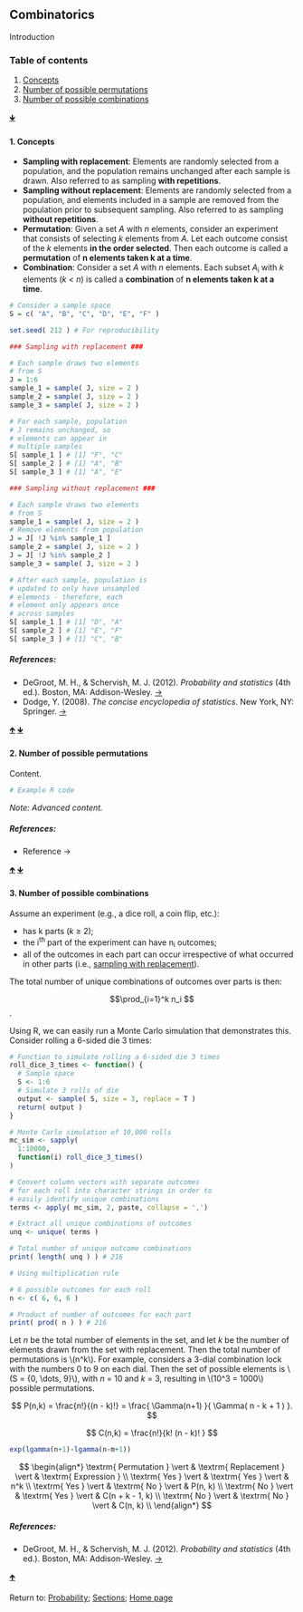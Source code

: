 <script src="https://cdn.mathjax.org/mathjax/latest/MathJax.js?config=TeX-AMS-MML_HTMLorMML" type="text/javascript"></script>

## Combinatorics

Introduction

<a name="TOC"></a>
### Table of contents
1. <a href="#S01">Concepts</a>
2. <a href="#S02">Number of possible permutations</a>
3. <a href="#S03">Number of possible combinations</a>

<a href="#END">&#129147;</a>

<a name="S01"></a>
#### 1. Concepts

- **Sampling with replacement**: Elements are randomly selected from a population, and the population remains unchanged after each sample is drawn. Also referred to as sampling **with repetitions**.
- **Sampling without replacement**: Elements are randomly selected from a population, and elements included in a sample are removed from the population prior to subsequent sampling. Also referred to as sampling **without repetitions**.
- **Permutation**: Given a set *A* with *n* elements, consider an experiment that consists of selecting *k* elements from *A*. Let each outcome consist of the *k* elements **in the order selected**. Then each outcome is called a **permutation** of **n elements taken k at a time**.
- **Combination**: Consider a set *A* with *n* elements. Each subset *A*<sub>i</sub> with *k* elements (*k* < *n*) is called a **combination** of **n elements taken k at a time**.

```R
# Consider a sample space
S = c( "A", "B", "C", "D", "E", "F" )

set.seed( 212 ) # For reproducibility

### Sampling with replacement ###

# Each sample draws two elements 
# from S
J = 1:6
sample_1 = sample( J, size = 2 )
sample_2 = sample( J, size = 2 )
sample_3 = sample( J, size = 2 )

# For each sample, population 
# J remains unchanged, so 
# elements can appear in 
# multiple samples
S[ sample_1 ] # [1] "F", "C"
S[ sample_2 ] # [1] "A", "B"
S[ sample_3 ] # [1] "A", "E"

### Sampling without replacement ###

# Each sample draws two elements 
# from S
sample_1 = sample( J, size = 2 )
# Remove elements from population
J = J[ !J %in% sample_1 ]  
sample_2 = sample( J, size = 2 )
J = J[ !J %in% sample_2 ]  
sample_3 = sample( J, size = 2 )

# After each sample, population is 
# updated to only have unsampled 
# elements - therefore, each 
# element only appears once 
# across samples
S[ sample_1 ] # [1] "D", "A"
S[ sample_2 ] # [1] "E", "F"
S[ sample_3 ] # [1] "C", "B"
```

##### References:

* DeGroot, M. H., & Schervish, M. J. (2012). *Probability and statistics* (4th ed.). Boston, MA: Addison-Wesley. [&rarr;](https://www.pearson.com/us/higher-education/product/De-Groot-Probability-and-Statistics-4th-Edition/9780321500465.html)
* Dodge, Y. (2008). *The concise encyclopedia of statistics*. New York, NY: Springer. [&rarr;](https://link.springer.com/referencework/10.1007/978-0-387-32833-1)

<a href="#TOC">&#129145;</a> <a href="#END">&#129147;</a>

<a name="S02"></a>
#### 2. Number of possible permutations

Content.

```R
# Example R code
```

*Note: Advanced content.*

##### References:

* Reference &rarr;

<a href="#TOC">&#129145;</a> <a href="#END">&#129147;</a>

<a name="S03"></a>
#### 3. Number of possible combinations

Assume an experiment (e.g., a dice roll, a coin flip, etc.):
- has k parts (*k* &#8805; 2);
- the i<sup>th</sup> part of the experiment can have n<sub>i</sub> outcomes;
- all of the outcomes in each part can occur irrespective of what occurred in other parts (i.e., <a href="#S01_R01">sampling with replacement</a>).

The total number of unique combinations of outcomes over parts is then:

$$\prod_{i=1}^k n_i $$.

Using R, we can easily run a Monte Carlo simulation that demonstrates this. Consider rolling a 6-sided die 3 times:

```R
# Function to simulate rolling a 6-sided die 3 times
roll_dice_3_times <- function() {
  # Sample space
  S <- 1:6
  # Simulate 3 rolls of die
  output <- sample( S, size = 3, replace = T )
  return( output )
}

# Monte Carlo simulation of 10,000 rolls
mc_sim <- sapply(
  1:10000,
  function(i) roll_dice_3_times()
)

# Convert column vectors with separate outcomes
# for each roll into character strings in order to
# easily identify unique combinations
terms <- apply( mc_sim, 2, paste, collapse = ',')

# Extract all unique combinations of outcomes
unq <- unique( terms )

# Total number of unique outcome combinations
print( length( unq ) ) # 216

# Using multiplication rule

# 6 possible outcomes for each roll
n <- c( 6, 6, 6 )

# Product of number of outcomes for each part
print( prod( n ) ) # 216
```


Let *n*  be the total number of elements in the set, and let *k* be the number of elements drawn from the set with replacement. Then the total number of permutations is \\(n^k\\). For example, considers a 3-dial combination lock with the numbers 0 to 9 on each dial. Then the set of possible elements is \\(S = \{0, \dots, 9\}\\), with *n* = 10 and *k* = 3, resulting in \\(10^3 = 1000\\) possible permutations.

$$
P(n,k) = \frac{n!}{(n - k)!} = \frac{ \Gamma(n+1) }{ \Gamma( n - k + 1 ) }.
$$

$$
C(n,k) = \frac{n!}{k! (n - k)! }
$$

```r
exp(lgamma(n+1)‐lgamma(n‐m+1))
```

$$
\begin{align*} 
\textrm{ Permutation } \vert & \textrm{ Replacement } \vert & \textrm{ Expression } \\
        \textrm{ Yes } \vert &         \textrm{ Yes } \vert & n^k \\
        \textrm{ Yes } \vert &          \textrm{ No } \vert & P(n, k) \\
         \textrm{ No } \vert &         \textrm{ Yes } \vert & C(n + k - 1, k) \\
         \textrm{ No } \vert &          \textrm{ No } \vert & C(n, k) \\
\end{align*}
$$

##### References:

* DeGroot, M. H., & Schervish, M. J. (2012). *Probability and statistics* (4th ed.). Boston, MA: Addison-Wesley. [&rarr;](https://www.pearson.com/us/higher-education/product/De-Groot-Probability-and-Statistics-4th-Edition/9780321500465.html)

<a href="#TOC">&#129145;</a>

<a name="END"></a>
Return to:
[Probability](C01_P000_Probability.md);
[Sections](C00_P002_Chapters.md);
[Home page](https://rettopnivek.github.io/Tutorials_for_statistics/)
